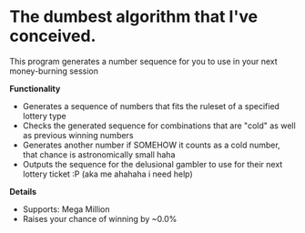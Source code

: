 # The dumbest algorithm that I've conceived.

This program generates a number sequence for you to use in your next money-burning session

**Functionality**
+ Generates a sequence of numbers that fits the ruleset of a specified lottery type
+ Checks the generated sequence for combinations that are "cold" as well as previous winning numbers
+ Generates another number if SOMEHOW it counts as a cold number, that chance is astronomically small haha
+ Outputs the sequence for the delusional gambler to use for their next lottery ticket :P (aka me ahahaha i need help)

**Details**
+ Supports: Mega Million
+ Raises your chance of winning by ~0.0%

